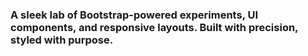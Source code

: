 ### A sleek lab of Bootstrap-powered experiments, UI components, and responsive layouts. Built with precision, styled with purpose.